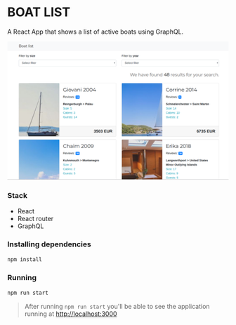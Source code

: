 # BOAT LIST

A React App that shows a list of active boats using GraphQL.

![alt](./app-view.png)

### Stack

- React
- React router
- GraphQL

### Installing dependencies
```bash
npm install
```

### Running
```bash
npm run start
```

> After running `npm run start` you'll be able to see the application running at [http://localhost:3000](http://localhost:3000)
